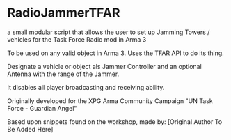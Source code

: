 # RadioJammerTFAR
a small modular script that allows the user to set up Jamming Towers / vehicles for the Task Force Radio mod in Arma 3

To be used on any valid object in Arma 3.
Uses the TFAR API to do its thing.

Designate a vehicle or object als Jammer Controller and an optional Antenna with the range of the Jammer.

It disables all player broadcasting and receiving ability.

Originally developed for the XPG Arma Community Campaign "UN Task Force - Guardian Angel"

Based upon snippets found on the workshop, made by: [Original Author To Be Added Here]
